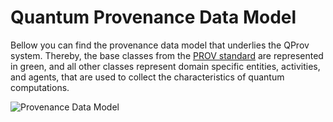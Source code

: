 # Quantum Provenance Data Model

Bellow you can find the provenance data model that underlies the QProv system.
Thereby, the base classes from the [PROV standard](https://www.w3.org/TR/prov-overview/) are represented in green, and
all other classes represent domain specific entities, activities, and agents, that are used to collect the
characteristics of quantum computations.

![Provenance Data Model](./provenance-data-model.jpg)
